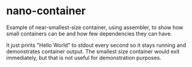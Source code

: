 # nano-container
Example of near-smallest-size container, using assembler, to show how small containers can be and how few dependencies they can have.

It just prints "Hello World" to stdout every second so it stays running and demonstrates container output.
The smallest size container would exit immediately, but that is not useful for demonstration purposes.
